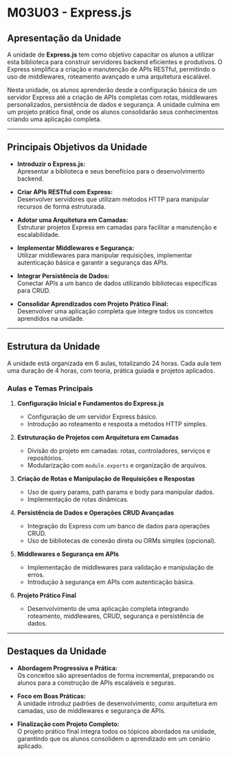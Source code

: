 # **M03U03 - Express.js**

## **Apresentação da Unidade**

A unidade de **Express.js** tem como objetivo capacitar os alunos a utilizar esta biblioteca para construir servidores backend eficientes e produtivos. O Express simplifica a criação e manutenção de APIs RESTful, permitindo o uso de middlewares, roteamento avançado e uma arquitetura escalável.

Nesta unidade, os alunos aprenderão desde a configuração básica de um servidor Express até a criação de APIs completas com rotas, middlewares personalizados, persistência de dados e segurança. A unidade culmina em um projeto prático final, onde os alunos consolidarão seus conhecimentos criando uma aplicação completa.

---

## **Principais Objetivos da Unidade**

- **Introduzir o Express.js:**  
  Apresentar a biblioteca e seus benefícios para o desenvolvimento backend.  

- **Criar APIs RESTful com Express:**  
  Desenvolver servidores que utilizam métodos HTTP para manipular recursos de forma estruturada.  

- **Adotar uma Arquitetura em Camadas:**  
  Estruturar projetos Express em camadas para facilitar a manutenção e escalabilidade.  

- **Implementar Middlewares e Segurança:**  
  Utilizar middlewares para manipular requisições, implementar autenticação básica e garantir a segurança das APIs.  

- **Integrar Persistência de Dados:**  
  Conectar APIs a um banco de dados utilizando bibliotecas específicas para CRUD.  

- **Consolidar Aprendizados com Projeto Prático Final:**  
  Desenvolver uma aplicação completa que integre todos os conceitos aprendidos na unidade.  

---

## **Estrutura da Unidade**

A unidade está organizada em 6 aulas, totalizando 24 horas. Cada aula tem uma duração de 4 horas, com teoria, prática guiada e projetos aplicados.

### **Aulas e Temas Principais**

1. **Configuração Inicial e Fundamentos do Express.js**  
   - Configuração de um servidor Express básico.  
   - Introdução ao roteamento e resposta a métodos HTTP simples.  

2. **Estruturação de Projetos com Arquitetura em Camadas**  
   - Divisão do projeto em camadas: rotas, controladores, serviços e repositórios.  
   - Modularização com `module.exports` e organização de arquivos.  

3. **Criação de Rotas e Manipulação de Requisições e Respostas**  
   - Uso de query params, path params e body para manipular dados.  
   - Implementação de rotas dinâmicas.  

4. **Persistência de Dados e Operações CRUD Avançadas**  
   - Integração do Express com um banco de dados para operações CRUD.  
   - Uso de bibliotecas de conexão direta ou ORMs simples (opcional).  

5. **Middlewares e Segurança em APIs**  
   - Implementação de middlewares para validação e manipulação de erros.  
   - Introdução à segurança em APIs com autenticação básica.  

6. **Projeto Prático Final**  
   - Desenvolvimento de uma aplicação completa integrando roteamento, middlewares, CRUD, segurança e persistência de dados.  

---

## **Destaques da Unidade**

- **Abordagem Progressiva e Prática:**  
  Os conceitos são apresentados de forma incremental, preparando os alunos para a construção de APIs escaláveis e seguras.  

- **Foco em Boas Práticas:**  
  A unidade introduz padrões de desenvolvimento, como arquitetura em camadas, uso de middlewares e segurança de APIs.  

- **Finalização com Projeto Completo:**  
  O projeto prático final integra todos os tópicos abordados na unidade, garantindo que os alunos consolidem o aprendizado em um cenário aplicado.  
